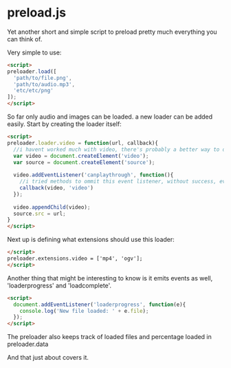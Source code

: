 # preload.js
Yet another short and simple script to preload pretty much everything you can think of.

Very simple to use:

```html
<script>
preloader.load([
  'path/to/file.png',
  'path/to/audio.mp3',
  'etc/etc/png'
]);
</script>
```

So far only audio and images can be loaded. a new loader can be added easily.
Start by creating the loader itself:
```html
<script>
preloader.loader.video = function(url, callback){
  //i havent worked much with video, there's probably a better way to do this.
  var video = document.createElement('video');
  var source = document.createElement('source');
  
  video.addEventListener('canplaythrough', function(){
    //i tried methods to ommit this event listener, without success, every loader must have an event listener to execute the callback
    callback(video, 'video')
  });
  
  video.appendChild(video);
  source.src = url;
}
</script>
```

Next up is defining what extensions should use this loader:
```html
</script>
preloader.extensions.video = ['mp4', 'ogv'];
</script>
```

Another thing that might be interesting to know is it emits events as well, 'loaderprogress' and 'loadcomplete'.
```html
<script>
  document.addEventListener('loaderprogress', function(e){
    console.log('New file loaded: ' + e.file);
  });
</script>
```

The preloader also keeps track of loaded files and percentage loaded in preloader.data 

And that just about covers it.
